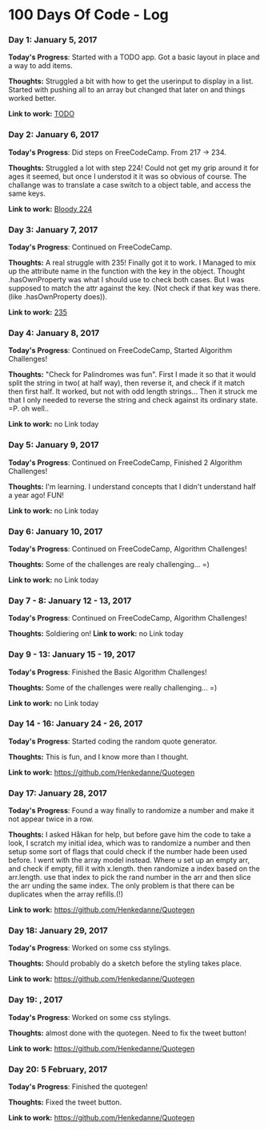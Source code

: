 # 100 Days Of Code - Log

### Day 1: January 5, 2017


**Today's Progress**: Started with a TODO app. Got a basic layout in place and a way to add items.

**Thoughts:** Struggled a bit with how to get the userinput to display in a list. Started with pushing all to an array but changed that later on and things worked better. 

**Link to work:** [TODO](https://github.com/Henkedanne/TODO)

### Day 2: January 6, 2017


**Today's Progress**: Did steps on FreeCodeCamp. From 217 -> 234.

**Thoughts:** Struggled a lot with step 224! Could not get my grip around it for ages it seemed, but once I understod it it was so obvious of course. The challange was to translate a case switch to a object table, and access the same keys.

**Link to work:** [Bloody 224](https://github.com/Henkedanne/100-days-of-code/blob/master/exercise224)

### Day 3: January 7, 2017


**Today's Progress**: Continued on FreeCodeCamp. 

**Thoughts:** A real struggle with 235! Finally got it to work. I Managed to mix up the attribute name in the function with the key in the object. Thought .hasOwnProperty was what I should use to check both cases. But I was supposed to match the attr against the key. (Not check if that key was there. (like .hasOwnProperty does)).

**Link to work:** [235](https://github.com/Henkedanne/100-days-of-code/blob/master/235)

### Day 4: January 8, 2017


**Today's Progress**: Continued on FreeCodeCamp,  Started Algorithm Challenges!

**Thoughts:** "Check for Palindromes was fun". First I made it so that it would split the string in two( at half way), then reverse it, and check if it match then first half. It worked, but not with odd length strings... Then it struck me that I only needed to reverse the string and check against its ordinary state. =P. oh well.. 

**Link to work:** no Link today

### Day 5: January 9, 2017


**Today's Progress**: Continued on FreeCodeCamp,  Finished 2 Algorithm Challenges!

**Thoughts:** I'm learning. I understand concepts that I didn't understand half a year ago! FUN!

**Link to work:** no Link today

### Day 6: January 10, 2017


**Today's Progress**: Continued on FreeCodeCamp, Algorithm Challenges!

**Thoughts:** Some of the challenges are realy challenging... =)

**Link to work:** no Link today

### Day 7 - 8: January 12 - 13, 2017


**Today's Progress**: Continued on FreeCodeCamp, Algorithm Challenges!

**Thoughts:** Soldiering on!
**Link to work:** no Link today

### Day 9 - 13: January 15 - 19, 2017


**Today's Progress**: Finished the Basic Algorithm Challenges!

**Thoughts:** Some of the challenges were really challenging... =)

**Link to work:** no Link today


### Day 14 - 16: January 24 - 26, 2017


**Today's Progress**: Started coding the random quote generator.

**Thoughts:** This is fun, and I know more than I thought.

**Link to work:** https://github.com/Henkedanne/Quotegen

### Day 17: January 28, 2017


**Today's Progress**: Found a way finally to randomize a number and make it not appear twice in a row.

**Thoughts:** I asked Håkan for help, but before gave him the code to take a look, I scratch my initial idea, which was to randomize a number and then setup some sort of flags that could check if the number hade been used before. I went with the array model instead. Where u set up an empty arr, and check if empty, fill it with x.length. then randomize a index based on the arr.length. use that index to pick the rand number in the arr and then slice the arr unding the same index. 
The only problem is that there can be duplicates when the array refills.(!)

**Link to work:** https://github.com/Henkedanne/Quotegen

### Day 18: January 29, 2017
**Today's Progress**: Worked on some css stylings.

**Thoughts:** Should probably do a sketch before the styling takes place.

**Link to work:** https://github.com/Henkedanne/Quotegen

### Day 19: , 2017
**Today's Progress**: Worked on some css stylings.

**Thoughts:** almost done with the quotegen. Need to fix the tweet button!

**Link to work:** https://github.com/Henkedanne/Quotegen

### Day 20: 5 February, 2017
**Today's Progress**: Finished the quotegen!

**Thoughts:** Fixed the tweet button.

**Link to work:** https://github.com/Henkedanne/Quotegen






